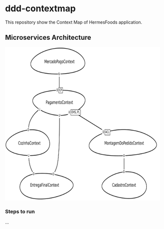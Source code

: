 # ddd-contextmap

This repository show the Context Map of HermesFoods application.

## Microservices Architecture

<img src="./img/context_map_hermes_foods.png" width="700px" height="500px">


### Steps to run
...
